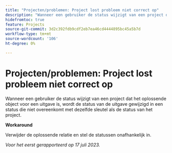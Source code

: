 ```yaml
---
title: "Projecten/problemen: Project lost probleem niet correct op"
description: "Wanneer een gebruiker de status wijzigt van een project dat het oplossende object voor een uitgave is, wordt de status van de uitgave gewijzigd in een status die niet overeenkomt met dezelfde sleutel als de status voor het project."
hidefromtoc: true
feature: Projects
source-git-commit: 3d2c392fdb9cdf2eb7ea46cd4444895bc45a5b7d
workflow-type: tm+mt
source-wordcount: '106'
ht-degree: 0%

---
```



# Projecten/problemen: Project lost probleem niet correct op

Wanneer een gebruiker de status wijzigt van een project dat het oplossende object voor een uitgave is, wordt de status van de uitgave gewijzigd in een status die niet overeenkomt met dezelfde sleutel als de status van het project.

**Workaround**

Verwijder de oplossende relatie en stel de statussen onafhankelijk in.

_Voor het eerst gerapporteerd op 17 juli 2023._
